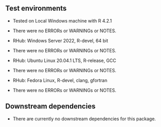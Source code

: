 ## Test environments

* Tested on Local Windows machine with R 4.2.1
* There were no ERRORs or WARNINGs or NOTES. 

* RHub: Windows Server 2022, R-devel, 64 bit
* There were no ERRORs or WARNINGs or NOTES. 

* RHub: Ubuntu Linux 20.04.1 LTS, R-release, GCC
* There were no ERRORs or WARNINGs or NOTES.  

* RHub: Fedora Linux, R-devel, clang, gfortran
* There were no ERRORs or WARNINGs or NOTES. 

## Downstream dependencies

* There are currently no downstream dependencies for this package.
